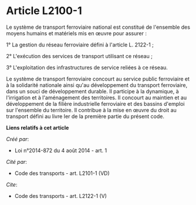 # Article L2100-1

Le système de transport ferroviaire national est constitué de l'ensemble des moyens humains et matériels mis en œuvre pour
assurer : 

1° La gestion du réseau ferroviaire défini à l'article L. 2122-1 ; 

2° L'exécution des services de transport utilisant ce réseau ; 

3° L'exploitation des infrastructures de service reliées à ce réseau. 

Le système de transport ferroviaire concourt au service public ferroviaire et à la solidarité nationale ainsi qu'au
développement du transport ferroviaire, dans un souci de développement durable. Il participe à la dynamique, à l'irrigation
et à l'aménagement des territoires. Il concourt au maintien et au développement de la filière industrielle ferroviaire et des
bassins d'emploi sur l'ensemble du territoire. Il contribue à la mise en œuvre du droit au transport défini au livre Ier de
la première partie du présent code.

**Liens relatifs à cet article**

_Créé par_:

  - Loi n°2014-872 du 4 août 2014 - art. 1

_Cité par_:

  - Code des transports - art. L2101-1 (VD)

_Cite_:

  - Code des transports - art. L2122-1 (V)
